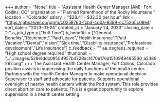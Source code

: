 +++
author = "None"
title = "Assistant Health Center Manager (AM)- Fort Collins, CO"
organization = "Planned Parenthood of the Rocky Mountains "
location = "Colorado"
salary = "$28.41 - $32.30 per hour"
link = "https://jobs.lever.co/pprm/c0258760-fcb3-4d0a-8399-cc75265c09e4"
sort_date = "2023-01-24"
created_at = "January 24, 2023"
closing_date = "-"
a_job_type = ["Full Time"]
b_benefits = ["General Benefits","Retirement","Paid Leave","Health Insurance","Paid Vacation","Dental","Vision","Sick time","Disability insurance","Professional development","Life insurance"]
c_feedback = ""
aa_degrees_required = "High school degree required"
thumbnail = "../../images/526e1ddc09504957b4728acf470a176d1510949465560_a5489297.png"
+++
The Assistant Health Center Manager, Fort Collins, Colorado position assists in supervising the daily functions of the health center. Partners with the Health Center Manager to make operational decision. Supervisor to staff and advocate for patients. Supports operational oversight of nearby health centers within the Pod system. This role provides direct abortion care to patients. This is a great opportunity to explore supervision in a health center setting. 